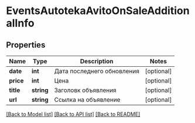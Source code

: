 # EventsAutotekaAvitoOnSaleAdditionalInfo

## Properties
Name | Type | Description | Notes
------------ | ------------- | ------------- | -------------
**date** | **int** | Дата последнего обновления | [optional] 
**price** | **int** | Цена | [optional] 
**title** | **string** | Заголовк объявления | [optional] 
**url** | **string** | Ссылка на объявление | [optional] 

[[Back to Model list]](../../README.md#documentation-for-models) [[Back to API list]](../../README.md#documentation-for-api-endpoints) [[Back to README]](../../README.md)

